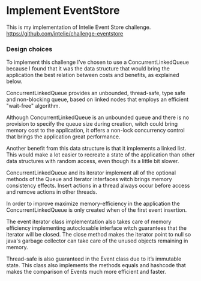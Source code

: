 # Implement EventStore

This is my implementation of Intelie Event Store challenge.
https://github.com/intelie/challenge-eventstore

### Design choices
 
To implement this challenge I’ve chosen to use a ConcurrentLinkedQueue because I found that it was the data structure that would bring the application the best relation between costs and benefits, as explained below. 

ConcurrentLinkedQueue provides an unbounded, thread-safe, type safe and non-blocking queue, based on linked nodes that employs an efficient "wait-free" algorithm.

Although ConcurrentLinkedQueue is an unbounded queue and there is no provision to specify the queue size during creation, witch could bring memory cost to the application, it offers a non-lock concurrency control that brings the application great performance.

Another benefit from this data structure is that it implements a linked list. This would make a lot easier to recreate a state of the application than other data structures with random access, even though its a little bit slower.

ConcurrentLinkedQueue and its iterator implement all of the optional methods of the Queue and Iterator interfaces witch brings memory consistency effects. Insert actions in a thread always occur before access and remove actions in other threads.

In order to improve maximize memory-efficiency in the application the ConcurrentLinkedQueue is only created when of the first event insertion. 

The event iterator class implementation also takes care of memory efficiency implementing autoclosable interface witch guarantees that the iterator will be closed. The close method makes the iterator point to null so java's garbage collector can take care of the unused objects remaining in memory.

Thread-safe is also guaranteed in the Event class due to it’s immutable state. This class also implements the methods equals and hashcode that makes the comparison	of Events much more efficient and faster.

